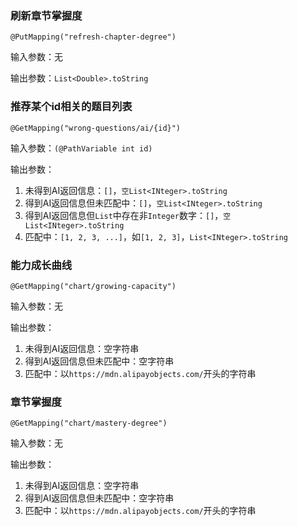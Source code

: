 ### 刷新章节掌握度

`@PutMapping("refresh-chapter-degree")`

输入参数：无

输出参数：`List<Double>.toString`

### 推荐某个id相关的题目列表

`@GetMapping("wrong-questions/ai/{id}")`

输入参数：`(@PathVariable int id)`

输出参数：

1. 未得到AI返回信息：`[]`，`空List<INteger>.toString`
2. 得到AI返回信息但未匹配中：`[]`，`空List<INteger>.toString`
3. 得到AI返回信息但`List`中存在非`Integer`数字：`[]`，`空List<INteger>.toString`
4. 匹配中：`[1, 2, 3, ...]`，如`[1, 2, 3]`，`List<INteger>.toString`

### 能力成长曲线

`@GetMapping("chart/growing-capacity")`

输入参数：无

输出参数：

1. 未得到AI返回信息：空字符串
2. 得到AI返回信息但未匹配中：空字符串
3. 匹配中：以`https://mdn.alipayobjects.com/`开头的字符串

### 章节掌握度

`@GetMapping("chart/mastery-degree")`

输入参数：无

输出参数：

1. 未得到AI返回信息：空字符串
2. 得到AI返回信息但未匹配中：空字符串
3. 匹配中：以`https://mdn.alipayobjects.com/`开头的字符串